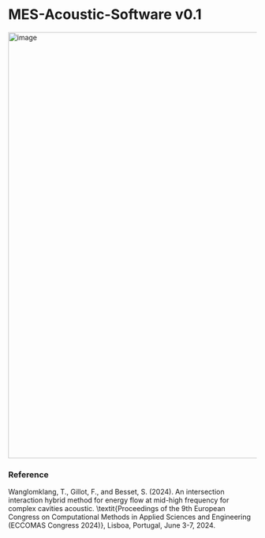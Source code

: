 # MES-Acoustic-Software v0.1

<img width="863" alt="image" src="https://github.com/user-attachments/assets/35ab03ab-3a57-43c9-b779-c9c6f6af8ef0" />



### Reference

Wanglomklang, T., Gillot, F., and Besset, S. (2024). An intersection interaction hybrid method for energy flow at mid-high frequency for complex cavities acoustic. \textit{Proceedings of the 9th European Congress on Computational Methods in Applied Sciences and Engineering (ECCOMAS Congress 2024)}, Lisboa, Portugal, June 3-7, 2024.
